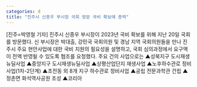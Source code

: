 ```yaml
---
categories: d
title: "진주시 신종우 부시장 국회 방문 국비 확보에 총력"
---
```

[진주=박영철 기자] 진주시 신종우 부시장이 2023년 국비 확보를 위해 지난 20일 국회를 방문했다. 신 부시장은 박대출, 강민국 국회의원 및 경남 지역 국회의원들을 만나 진주시 주요 현안사업에 대한 국비 지원의 필요성을 설명하고, 국회 심의과정에서 요구액이 전액 반영될 수 있도록 협조를 요청했다. 주요 건의 사업으로는 ▲성북지구 도시재생뉴딜사업 ▲중앙지구 도시재생뉴딜사업 ▲상평산업단지 재생사업 ▲노후하수관로 정비사업(1차-2단계) ▲초전동 외 8개 지구 하수관로 정비사업 ▲공립 전문과학관 건립 ▲정촌면 화석역사공원 조성 ▲코리아